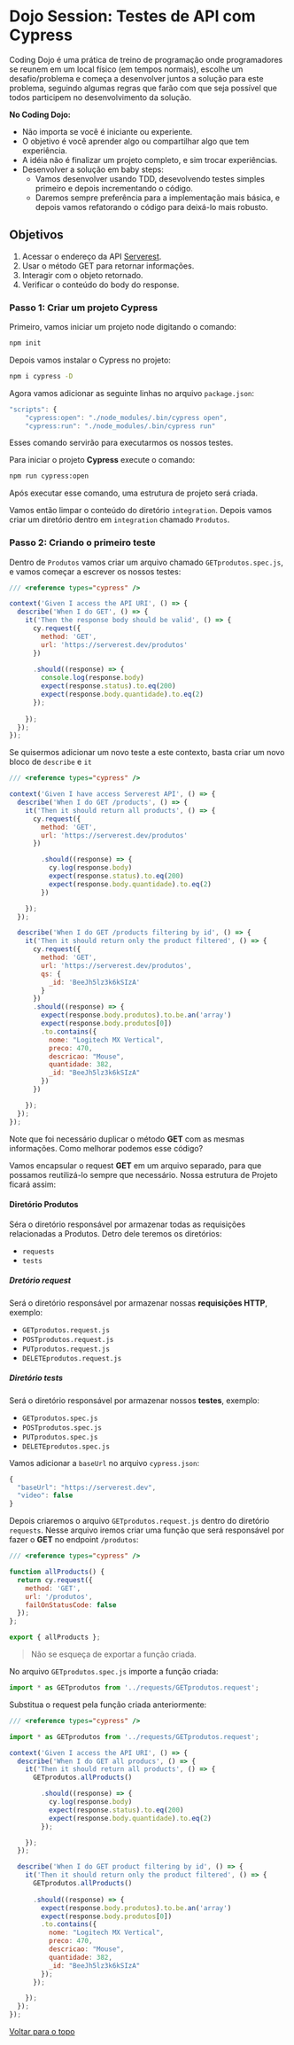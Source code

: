 # Dojo Session: Testes de API com Cypress

Coding Dojo é uma prática de treino de programação onde programadores se reunem em um local físico (em tempos normais),
escolhe um desafio/problema e começa a desenvolver juntos a solução para este problema, seguindo algumas regras que 
farão com que seja possível que todos participem no desenvolvimento da solução.

**No Coding Dojo:**

- Não importa se você é iniciante ou experiente.
- O objetivo é você aprender algo ou compartilhar algo que tem experiência.
- A idéia não é finalizar um projeto completo, e sim trocar experiências.
- Desenvolver a solução em baby steps:
    - Vamos desenvolver usando TDD, desevolvendo testes simples primeiro e depois incrementando o código.
    - Daremos sempre preferência para a implementação mais básica, e depois vamos refatorando o código para deixá-lo 
    mais robusto.

## Objetivos

1. Acessar o endereço da API [Serverest](https://serverest.dev/).
2. Usar o método GET para retornar informações.
3. Interagir com o objeto retornado.
4. Verificar o conteúdo do body do response.

### Passo 1: Criar um projeto Cypress

Primeiro, vamos iniciar um projeto node digitando o comando:

```bash
npm init
```

Depois vamos instalar o Cypress no projeto:

```bash
npm i cypress -D
```

Agora vamos adicionar as seguinte linhas no arquivo `package.json`:

```javascript
"scripts": {
    "cypress:open": "./node_modules/.bin/cypress open",
    "cypress:run": "./node_modules/.bin/cypress run"
```

Esses comando servirão para executarmos os nossos testes.

Para iniciar o projeto **Cypress** execute o comando:

```bash
npm run cypress:open
```

Após executar esse comando, uma estrutura de projeto será criada.

Vamos então limpar o conteúdo do diretório `integration`. Depois vamos criar um diretório dentro em `integration`
chamado `Produtos`.

### Passo 2: Criando o primeiro teste

Dentro de `Produtos` vamos criar um arquivo chamado `GETprodutos.spec.js`, e vamos começar a escrever os nossos testes:

```javascript
/// <reference types="cypress" />

context('Given I access the API URI', () => {
  describe('When I do GET', () => {
    it('Then the response body should be valid', () => {
      cy.request({
        method: 'GET',
        url: 'https://serverest.dev/produtos'
      })
      
      .should((response) => {
        console.log(response.body)
        expect(response.status).to.eq(200)
        expect(response.body.quantidade).to.eq(2)
      });
      
    });
  });
});
```

Se quisermos adicionar um novo teste a este contexto, basta criar um novo bloco de `describe` e `it`

```javascript
/// <reference types="cypress" />

context('Given I have access Serverest API', () => {
  describe('When I do GET /products', () => {
    it('Then it should return all products', () => {
      cy.request({
        method: 'GET',
        url: 'https://serverest.dev/produtos'
      })

        .should((response) => {
          cy.log(response.body)
          expect(response.status).to.eq(200)
          expect(response.body.quantidade).to.eq(2)
        })

    });
  });

  describe('When I do GET /products filtering by id', () => {
    it('Then it should return only the product filtered', () => {
      cy.request({
        method: 'GET',
        url: 'https://serverest.dev/produtos',
        qs: {
          _id: 'BeeJh5lz3k6kSIzA'
        }
      })
      .should((response) => {
        expect(response.body.produtos).to.be.an('array')
        expect(response.body.produtos[0])
        .to.contains({
          nome: "Logitech MX Vertical",
          preco: 470,
          descricao: "Mouse",
          quantidade: 382,
          _id: "BeeJh5lz3k6kSIzA"
        })
      })

    });
  });
});
```

Note que foi necessário duplicar o método **GET** com as mesmas informações. Como melhorar podemos esse código?

Vamos encapsular o request **GET** em um arquivo separado, para que possamos reutilizá-lo sempre que necessário.
Nossa estrutura de Projeto ficará assim:

#### Diretório Produtos

Séra o diretório responsável por armazenar todas as requisições relacionadas a Produtos. Detro dele teremos os diretórios:

- `requests`
- `tests`

##### Dretório request

Será o diretório responsável por armazenar nossas **requisições HTTP**, exemplo:

- `GETprodutos.request.js`
- `POSTprodutos.request.js`
- `PUTprodutos.request.js`
- `DELETEprodutos.request.js`

##### Diretório tests

Será o diretório responsável por armazenar nossos **testes**, exemplo:

- `GETprodutos.spec.js`
- `POSTprodutos.spec.js`
- `PUTprodutos.spec.js`
- `DELETEprodutos.spec.js`

Vamos adicionar a `baseUrl` no arquivo `cypress.json`:

```javascript
{
  "baseUrl": "https://serverest.dev",
  "video": false
}
```

Depois criaremos o arquivo `GETprodutos.request.js` dentro do diretório `requests`. Nesse arquivo iremos criar uma 
função que será responsável por fazer o **GET** no endpoint `/produtos`:

```javascript
/// <reference types="cypress" />

function allProducts() {
  return cy.request({
    method: 'GET',
    url: '/produtos',
    failOnStatusCode: false
  });
};

export { allProducts };
```

> Não se esqueça de exportar a função criada.

No arquivo `GETprodutos.spec.js` importe a função criada:

```javascript
import * as GETprodutos from '../requests/GETprodutos.request';
```

Substitua o request pela função criada anteriormente:

```javascript
/// <reference types="cypress" />

import * as GETprodutos from '../requests/GETprodutos.request';

context('Given I access the API URI', () => {
  describe('When I do GET all producs', () => {
    it('Then it should return all products', () => {
      GETprodutos.allProducts()

        .should((response) => {
          cy.log(response.body)
          expect(response.status).to.eq(200)
          expect(response.body.quantidade).to.eq(2)
        });

    });
  });

  describe('When I do GET product filtering by id', () => {
    it('Then it should return only the product filtered', () => {
      GETprodutos.allProducts()
      
      .should((response) => {
        expect(response.body.produtos).to.be.an('array')
        expect(response.body.produtos[0])
        .to.contains({
          nome: "Logitech MX Vertical",
          preco: 470,
          descricao: "Mouse",
          quantidade: 382,
          _id: "BeeJh5lz3k6kSIzA"
        });
      });

    });
  });
});
```

[Voltar para o topo](#dojo-session:-testes-de-api-com-cypress)
